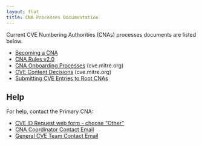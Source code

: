 ```yaml
---
layout: flat
title: CNA Processes Documentation
---
```

           
Current CVE Numbering Authorities (CNAs) processes documents are listed below.     
                   
* [Becoming a CNA](cna/Becoming_a_CNA.pptx)
* [CNA Rules v2.0](cna/CNA_Rules_v2.0.docx)
* [CNA Onboarding Processes](http://cve.mitre.org/cve/cna/rules.html#Section_4_2_on_boarding) (cve.mitre.org)
* [CVE Content Decisions](http://cve.mitre.org/cve/cna/rules.html#Appendix_C) (cve.mitre.org)
* [Submitting CVE Entries to Root CNAs](cna/submitting_cve_entries_to_root_cnas/index.md)
               

## Help      
                                        
For help, contact the Primary CNA:                                      
                                              
* [CVE ID Request web form - choose "Other"](https://cveform.mitre.org/)
* [CNA Coordinator Contact Email](mailto:cna-coordinator@mitre.org)
* [General CVE Team Contact Email](mailto:cve@mitre.org)
